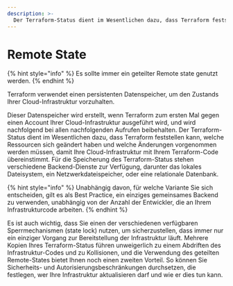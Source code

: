 ```yaml
---
description: >-
  Der Terraform-Status dient im Wesentlichen dazu, dass Terraform feststellen kann, welche Ressourcen sich geändert haben und welche Änderungen vorgenommen werden müssen, damit Ihre Cloud-Infrastruktur mit Ihrem Terraform-Code übereinstimmt.
---
```


# Remote State

{% hint style="info" %}
Es sollte immer ein geteilter Remote state genutzt werden.
{% endhint %}


Terraform verwendet einen persistenten Datenspeicher, um den Zustands Ihrer Cloud-Infrastruktur vorzuhalten.

Dieser Datenspeicher wird erstellt, wenn Terraform zum ersten Mal gegen einen Account Ihrer Cloud-Infrastruktur ausgeführt wird, und wird nachfolgend bei allen nachfolgenden Aufrufen beibehalten. Der Terraform-Status dient im Wesentlichen dazu, dass Terraform feststellen kann, welche Ressourcen sich geändert haben und welche Änderungen vorgenommen werden müssen, damit Ihre Cloud-Infrastruktur mit Ihrem Terraform-Code übereinstimmt. Für die Speicherung des Terraform-Status stehen verschiedene Backend-Dienste zur Verfügung, darunter das lokales Dateisystem, ein Netzwerkdateispeicher, oder eine relationale Datenbank.

{% hint style="info" %}
Unabhängig davon, für welche Variante Sie sich entscheiden, gilt es als Best Practice, ein einziges gemeinsames Backend zu verwenden, unabhängig von der Anzahl der Entwickler, die an Ihrem Infrastrukturcode arbeiten.
{% endhint %}

Es ist auch wichtig, dass Sie einen der verschiedenen verfügbaren Sperrmechanismen \(state lock\) nutzen, um sicherzustellen, dass immer nur ein einziger Vorgang zur Bereitstellung der Infrastruktur läuft. Mehrere Kopien Ihres Terraform-Status führen unweigerlich zu einem Abdriften des Infrastruktur-Codes und zu Kollisionen, und die Verwendung des geteilten Remote-States bietet Ihnen noch einen zweiten Vorteil. So können Sie Sicherheits- und Autorisierungsbeschränkungen durchsetzen, die festlegen, wer Ihre Infrastruktur aktualisieren darf und wie er dies tun kann.
